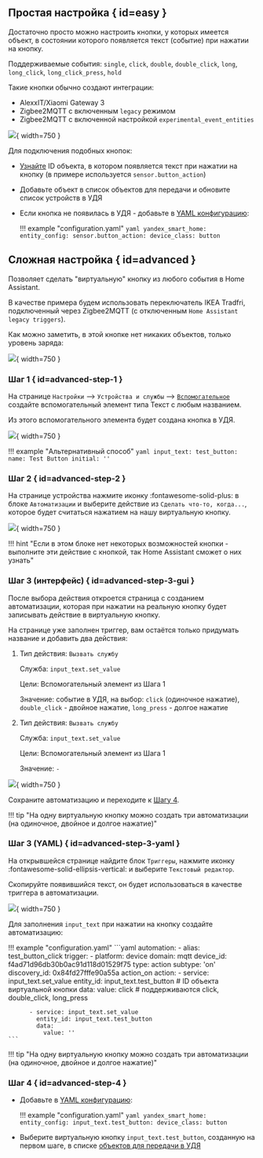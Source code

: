 ## Простая настройка { id=easy }

Достаточно просто можно настроить кнопки, у которых имеется объект, в состоянии которого появляется текст (событие) при нажатии на кнопку.

Поддерживаемые события: `single`, `click`, `double`, `double_click`, `long`, `long_click`, `long_click_press`, `hold`

Такие кнопки обычно создают интеграции:

* AlexxIT/Xiaomi Gateway 3
* Zigbee2MQTT с включенным `legacy` режимом
* Zigbee2MQTT с включенной настройкой `experimental_event_entities`

![](../assets/images/devices/button/easy.png){ width=750 }

Для подключения подобных кнопок:

* [Узнайте](../faq.md#get-entity-id) ID объекта, в котором появляется текст при нажатии на кнопку (в примере используется `sensor.button_action`)
* Добавьте объект в список объектов для передачи и обновите список устройств в УДЯ
* Если кнопка не появилась в УДЯ - добавьте в [YAML конфигурацию](../config/getting-started.md#yaml):

    !!! example "configuration.yaml"
        ```yaml
        yandex_smart_home:
          entity_config:
            sensor.button_action:
              device_class: button
        ```

## Сложная настройка { id=advanced }

Позволяет сделать "виртуальную" кнопку из любого события в Home Assistant.

В качестве примера будем использовать переключатель IKEA Tradfri, подключенный через Zigbee2MQTT (с отключенным `Home Assistant legacy triggers`).

Как можно заметить, в этой кнопке нет никаких объектов, только уровень заряда:

![](../assets/images/devices/button/advanced-1.png){ width=750 }

### Шаг 1 { id=advanced-step-1 }

На странице `Настройки` --> `Устройства и службы` --> [`Вспомогательное`](https://my.home-assistant.io/redirect/helpers/)
создайте вспомогательный элемент типа Текст с любым названием.

Из этого вспомогательного элемента будет создана кнопка в УДЯ.

![](../assets/images/devices/button/advanced-2.png){ width=750 }

!!! example "Альтернативный способ"
    ```yaml
    input_text:
      test_button:
        name: Test Button
        initial: ''
    ```

### Шаг 2 { id=advanced-step-2 }

На странице устройства нажмите иконку :fontawesome-solid-plus: в блоке `Автоматизации` и выберите действие из `Сделать что-то, когда...`, которое будет считаться нажатием на нашу виртуальную кнопку.

![](../assets/images/devices/button/advanced-3.png){ width=750 }

!!! hint "Если в этом блоке нет некоторых возможностей кнопки - выполните эти действие с кнопкой, так Home Assistant сможет о них узнать"

### Шаг 3 (интерфейс) { id=advanced-step-3-gui }

После выбора действия откроется страница с созданием автоматизации, которая при нажатии на реальную кнопку будет записывать действие в виртуальную кнопку.

На странице уже заполнен триггер, вам остаётся только придумать название и добавить два действия:

1. Тип действия: `Вызвать службу`

    Служба: `input_text.set_value`

    Цели: Вспомогательный элемент из Шага 1

    Значение: событие в УДЯ, на выбор: `click` (одиночное нажатие), `double_click` - двойное нажатие, `long_press` - долгое нажатие

2. Тип действия: `Вызвать службу`

    Служба: `input_text.set_value`

    Цели: Вспомогательный элемент из Шага 1

    Значение: `-`

![](../assets/images/devices/button/advanced-4.png){ width=750 }

Сохраните автоматизацию и переходите к [Шагу 4](#advanced-step-4).

!!! tip "На одну виртуальную кнопку можно создать три автоматизации (на одиночное, двойное и долгое нажатие)"

### Шаг 3 (YAML) { id=advanced-step-3-yaml }

На открывшейся странице найдите блок `Триггеры`, нажмите иконку :fontawesome-solid-ellipsis-vertical: и выберите `Текстовый редактор`.

Скопируйте появившийся текст, он будет использоваться в качестве триггера в автоматизации.

![](../assets/images/devices/button/advanced-5.png){ width=750 }

Для заполнения `input_text` при нажатии на кнопку создайте автоматизацию:

!!! example "configuration.yaml"
    ```yaml
    automation:
      - alias: test_button_click
        trigger:
          - platform: device
            domain: mqtt
            device_id: f4ad71d96db30b0ac91d118d01529f75
            type: action
            subtype: 'on'
            discovery_id: 0x84fd27fffe90a55a action_on
        action:
          - service: input_text.set_value
            entity_id: input_text.test_button # ID объекта виртуальной кнопки
            data:
              value: click # поддерживаются click, double_click, long_press

          - service: input_text.set_value
            entity_id: input_text.test_button
            data:
              value: ''
    ```

!!! tip "На одну виртуальную кнопку можно создать три автоматизации (на одиночное, двойное и долгое нажатие)"

### Шаг 4 { id=advanced-step-4 }

* Добавьте в [YAML конфигурацию](../config/getting-started.md#yaml):

    !!! example "configuration.yaml"
        ```yaml
        yandex_smart_home:
          entity_config:
            input_text.test_button:
              device_class: button
        ```

* Выберите виртуальную кнопку `input_text.test_button`, созданную на первом шаге, в списке [объектов для передачи в УДЯ](../config/filter.md)
